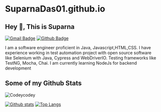 # SuparnaDas01.github.io
## Hey 👋, This is Suparna
[![Gmail Badge](https://img.shields.io/badge/-dassupar@gmail.com-c14438?style=flat&logo=Gmail&logoColor=white&link=mailto:dassupar@gmail.com)](mailto:dassupar@gmail.com) [![Github Badge](https://img.shields.io/badge/-Codeycodey-grey?style=flat&logo=github&logoColor=white&link=https://github.com/Codeycodey/)](https://www.github.com/Codeycodey/) <p align='left'>I am a software engineer proficient in Java, Javascript,HTML,CSS. I have experience working in test automation project with open source software like Selenium with Java, Cypress and WebDriverIO. Testing frameworks like TestNG, Mocha, Chai. I am currently learning NodeJs for backend development</p>
## Some of my Github Stats
<p align=left> <img src=https://komarev.com/ghpvc/?username=Codeycodey alt=Codeycodey /> </p>

[![Github stats](https://github-readme-stats.vercel.app/api?username=Codeycodey&show_icons=true&include_all_commits=true)](https://github.com/Codeycodey/github-readme-stats)
[![Top Langs](https://github-readme-stats.vercel.app/api/top-langs/?username=Codeycodey&layout=compact)](https://github.com/Codeycodey/github-readme-stats)

